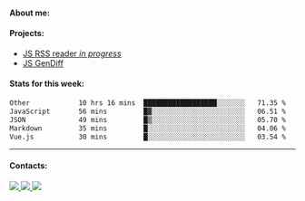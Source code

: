 #### About me:

#### Projects:
- [JS RSS reader *in progress*](https://github.com/GKoil/frontend-project-lvl3)
- [JS GenDiff](https://github.com/GKoil/GenDiff)

#### Stats for this week:
<!--START_SECTION:waka-->

```txt
Other            10 hrs 16 mins  ██████████████████░░░░░░░   71.35 %
JavaScript       56 mins         █▓░░░░░░░░░░░░░░░░░░░░░░░   06.51 %
JSON             49 mins         █▒░░░░░░░░░░░░░░░░░░░░░░░   05.70 %
Markdown         35 mins         █░░░░░░░░░░░░░░░░░░░░░░░░   04.06 %
Vue.js           30 mins         █░░░░░░░░░░░░░░░░░░░░░░░░   03.54 %
```

<!--END_SECTION:waka-->
---
#### Contacts:

<a target='_blank' title='LinkedIn' href="https://www.linkedin.com/in/gkoil/">
  <img src="https://img.shields.io/badge/LinkedIn-0077B5?style=for-the-badge&logo=linkedin&logoColor=white" />
</a>
<a target='_blank' title='Telegram' href="https://t.me/gkoil">
  <img src="https://img.shields.io/badge/Telegram-2CA5E0?style=for-the-badge&logo=telegram&logoColor=white" />
</a>
<a target='_blank' title='Gmail' href="mailto: gk.grigorev@gmail.com">
  <img src="https://img.shields.io/badge/Gmail-D14836?style=for-the-badge&logo=gmail&logoColor=white" />
</a>

